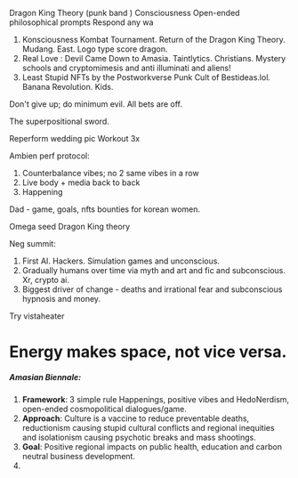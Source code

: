 
Dragon King Theory (punk band
)
Consciousness
Open-ended philosophical prompts
Respond any wa






1. Konsciousness Kombat Tournament. Return of the Dragon King Theory. Mudang. East. Logo type score dragon.
2. Real Love : Devil Came Down to Amasia. Taintlytics. Christians. Mystery schools and cryptomimesis and anti illuminati and aliens!
3. Least Stupid NFTs by the Postworkverse Punk Cult of Bestideas.lol. Banana Revolution. Kids.














Don't give up; do minimum evil. All bets are off.

The superpositional sword.

Reperform wedding pic
Workout 3x

Ambien perf protocol: 
1. Counterbalance vibes; no 2 same vibes in a row
2. Live body + media back to back
3. Happening



Dad - game, goals, nfts bounties for korean women.

Omega seed Dragon King theory





Neg summit:
1. First AI. Hackers. Simulation games and unconscious.
2. Gradually humans over time via myth and art and fic and subconscious. Xr, crypto ai.
3. Biggest driver of change - deaths and irrational fear and subconscious hypnosis and money.




Try vistaheater


# Energy makes space, not vice versa.








##### Amasian Biennale: 
1. **Framework**: 3 simple rule Happenings, positive vibes and HedoNerdism, open-ended cosmopolitical dialogues/game.
2. **Approach**: Culture is a vaccine to reduce preventable deaths, reductionism causing stupid cultural conflicts and regional inequities and isolationism causing psychotic breaks and mass shootings.
3. **Goal**: Positive regional impacts on public health, education and carbon neutral business development.
4. 


























